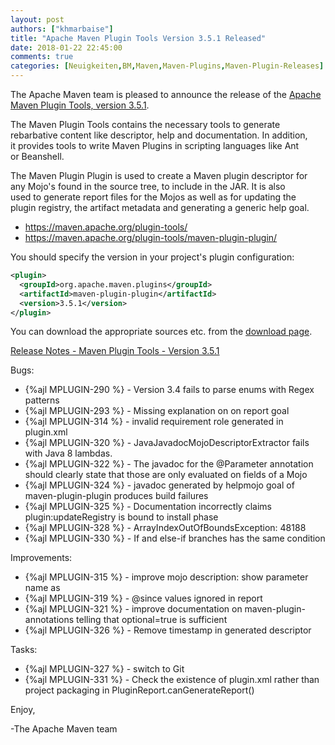 ```yaml
---
layout: post
authors: ["khmarbaise"]
title: "Apache Maven Plugin Tools Version 3.5.1 Released"
date: 2018-01-22 22:45:00
comments: true
categories: [Neuigkeiten,BM,Maven,Maven-Plugins,Maven-Plugin-Releases]
---
```

The Apache Maven team is pleased to announce the release of the 
[Apache Maven Plugin Tools, version 3.5.1](http://maven.apache.org/plugin-tools/).

The Maven Plugin Tools contains the necessary tools to generate  
rebarbative content like descriptor, help and documentation. In addition,  
it provides tools to write Maven Plugins in scripting languages like Ant  
or Beanshell.

The Maven Plugin Plugin is used to create a Maven plugin descriptor for  
any Mojo's found in the source tree, to include in the JAR. It is also  
used to generate report files for the Mojos as well as for updating the  
plugin registry, the artifact metadata and generating a generic help goal.

 * https://maven.apache.org/plugin-tools/
 * https://maven.apache.org/plugin-tools/maven-plugin-plugin/

You should specify the version in your project's plugin configuration:

``` xml
<plugin>
  <groupId>org.apache.maven.plugins</groupId>
  <artifactId>maven-plugin-plugin</artifactId>
  <version>3.5.1</version>
</plugin>
```
You can download the appropriate sources etc. from the [download page](https://maven.apache.org/plugins-tools/download.cgi).

<!-- more -->

[Release Notes - Maven Plugin Tools - Version 3.5.1](https://issues.apache.org/jira/secure/ReleaseNote.jspa?projectId=12317820&version=12338196)


Bugs:

 * {%ajl MPLUGIN-290 %} - Version 3.4 fails to parse enums with Regex patterns
 * {%ajl MPLUGIN-293 %} - Missing explanation on <requirements> on report goal
 * {%ajl MPLUGIN-314 %} - invalid requirement role generated in plugin.xml
 * {%ajl MPLUGIN-320 %} - JavaJavadocMojoDescriptorExtractor fails with Java 8 lambdas.
 * {%ajl MPLUGIN-322 %} - The javadoc for the @Parameter annotation should clearly state that those are only evaluated on fields of a Mojo
 * {%ajl MPLUGIN-324 %} - javadoc generated by helpmojo goal of maven-plugin-plugin produces build failures
 * {%ajl MPLUGIN-325 %} - Documentation incorrectly claims plugin:updateRegistry is bound to install phase
 * {%ajl MPLUGIN-328 %} - ArrayIndexOutOfBoundsException: 48188 
 * {%ajl MPLUGIN-330 %} - If and else-if branches has the same condition

Improvements:

 * {%ajl MPLUGIN-315 %} - improve mojo description: show parameter name as <parameter>
 * {%ajl MPLUGIN-319 %} - @since values ignored in report
 * {%ajl MPLUGIN-321 %} - improve documentation on maven-plugin-annotations telling that optional=true is sufficient
 * {%ajl MPLUGIN-326 %} - Remove timestamp in generated descriptor

Tasks:

 * {%ajl MPLUGIN-327 %} - switch to Git
 * {%ajl MPLUGIN-331 %} - Check the existence of plugin.xml rather than project packaging in PluginReport.canGenerateReport()


Enjoy,

-The Apache Maven team

